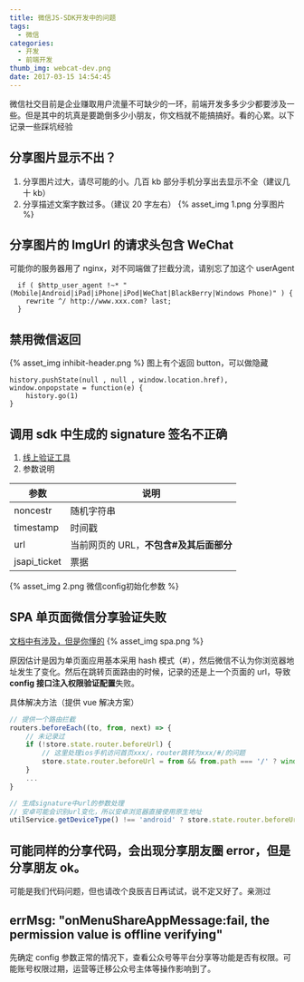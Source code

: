 ```yaml
---
title: 微信JS-SDK开发中的问题
tags:
  - 微信
categories:
  - 开发
  - 前端开发
thumb_img: webcat-dev.png
date: 2017-03-15 14:54:45
---
```


微信社交目前是企业赚取用户流量不可缺少的一环，前端开发多多少少都要涉及一些。但是其中的坑真是要跪倒多少小朋友，你文档就不能搞搞好。看的心累。以下记录一些踩坑经验

## 分享图片显示不出？

1. 分享图片过大，请尽可能的小。几百 kb 部分手机分享出去显示不全（建议几十 kb）
2. 分享描述文案字数过多。（建议 20 字左右）
   {% asset_img 1.png 分享图片 %}

## 分享图片的 ImgUrl 的请求头包含 WeChat

可能你的服务器用了 nginx，对不同端做了拦截分流，请别忘了加这个 userAgent

```
  if ( $http_user_agent !~* "(Mobile|Android|iPad|iPhone|iPod|WeChat|BlackBerry|Windows Phone)" ) {
    rewrite ^/ http://www.xxx.com? last;
  }
```

## 禁用微信返回

{% asset_img inhibit-header.png %}
图上有个返回 button，可以做隐藏

```
history.pushState(null , null , window.location.href),
window.onpopstate = function(e) {
    history.go(1)
}
```

## 调用 sdk 中生成的 signature 签名不正确

1. [线上验证工具](https://mp.weixin.qq.com/debug/cgi-bin/sandbox?t=jsapisign)
2. 参数说明

| 参数         | 说明                                    |
| ------------ | --------------------------------------- |
| noncestr     | 随机字符串                              |
| timestamp    | 时间戳                                  |
| url          | 当前网页的 URL，**不包含#及其后面部分** |
| jsapi_ticket | 票据                                    |

{% asset_img 2.png 微信config初始化参数 %}

## SPA 单页面微信分享验证失败

[文档中有涉及，但是你懂的](https://mp.weixin.qq.com/wiki?t=resource/res_main&id=mp1421141115)
{% asset_img spa.png %}

原因估计是因为单页面应用基本采用 hash 模式（#），然后微信不认为你浏览器地址发生了变化。然后在跳转页面路由的时候，记录的还是上一个页面的 url，导致**config 接口注入权限验证配置**失败。

具体解决方法（提供 vue 解决方案）

```js
// 提供一个路由拦截
routers.beforeEach((to, from, next) => {
    // 未记录过
    if (!store.state.router.beforeUrl) {
        // 这里处理ios手机访问首页xxx/，router跳转为xxx/#/的问题
        store.state.router.beforeUrl = from && from.path === '/' ? window.location.href.split('#')[0] : window.location.href;
    }
    ...
}

// 生成signature中url的参数处理
// 安卓可能会识别url变化，所以安卓浏览器直接使用原生地址
utilService.getDeviceType() !== 'android' ? store.state.router.beforeUrl : window.location.href
```

## 可能同样的分享代码，会出现分享朋友圈 error，但是分享朋友 ok。

可能是我们代码问题，但也请改个良辰吉日再试试，说不定又好了。亲测过

## errMsg: "onMenuShareAppMessage:fail, the permission value is offline verifying"

先确定 config 参数正常的情况下，查看公众号等平台分享等功能是否有权限。可能账号权限过期，运营等迁移公众号主体等操作影响到了。
